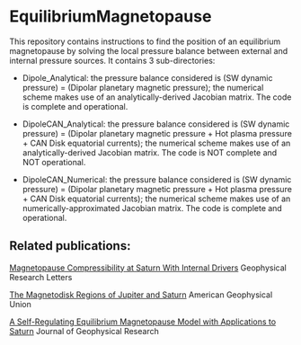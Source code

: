 # EquilibriumMagnetopause

This repository contains instructions to find the position of an equilibrium magnetopause by solving the local pressure balance between external and internal pressure sources. It contains 3 sub-directories:

  - Dipole_Analytical: the pressure balance considered is (SW dynamic pressure) = (Dipolar planetary magnetic pressure); the numerical scheme makes use of an analytically-derived Jacobian matrix. The code is complete and operational.

  - DipoleCAN_Analytical: the pressure balance considered is (SW dynamic pressure) = (Dipolar planetary magnetic pressure + Hot plasma pressure + CAN Disk equatorial currents); the numerical scheme makes use of an analytically-derived Jacobian matrix. The code is NOT complete and NOT operational.

  - DipoleCAN_Numerical: the pressure balance considered is (SW dynamic pressure) = (Dipolar planetary magnetic pressure + Hot plasma pressure + CAN Disk equatorial currents); the numerical scheme makes use of an numerically-approximated Jacobian matrix. The code is complete and operational.

## Related publications:

[Magnetopause Compressibility at Saturn With Internal Drivers](https://agupubs.onlinelibrary.wiley.com/doi/full/10.1029/2019GL086438)
Geophysical Research Letters
 
[The Magnetodisk Regions of Jupiter and Saturn](https://agupubs.onlinelibrary.wiley.com/doi/abs/10.1002/9781119815624.ch29)
American Geophysical Union

[A Self-Regulating Equilibrium Magnetopause Model with Applications to Saturn](https://agupubs.onlinelibrary.wiley.com/doi/full/10.1029/2019JA026751)
Journal of Geophysical Research
 
